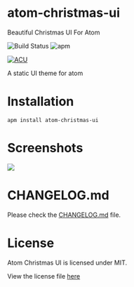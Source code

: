 # atom-christmas-ui
Beautiful Christmas UI For Atom

![Build Status](https://img.shields.io/travis/atom-material/atom-material-ui.svg?style=flat-square)
![apm](https://camo.githubusercontent.com/d198b3cfff8a754fc8d03285aa080a26431cc8a6/68747470733a2f2f696d672e736869656c64732e696f2f61706d2f762f61746f6d2d6d6174657269616c2d75692e7376673f7374796c653d666c61742d737175617265)

[![ACU](https://image.ibb.co/mJhkeG/687474703a2f2f692e696d6775722e636f6d2f37433248326d772e706e67.png)](https://atom.io/themes/atom-christmas-ui)


A static UI theme for atom

# Installation

```shell
apm install atom-christmas-ui
```

# Screenshots

![](https://image.ibb.co/cdaJYb/Ads_z.png)

# CHANGELOG.md

Please check the [CHANGELOG.md](https://github.com/blacknbunny/atom-christmas-ui/blob/master/CHANGELOG.md) file.

# License
Atom Christmas UI is licensed under MIT.

View the license file [here](https://github.com/blacknbunny/atom-christmas-ui/blob/master/LICENSE)

